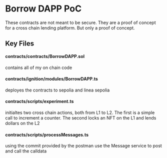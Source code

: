 # Borrow DAPP PoC

These contracts are not meant to be secure. They are a proof of concept for a cross chain lending platform. But only a proof of concept.

## Key Files

#### contracts/contracts/BorrowDAPP.sol
contains all of my on chain code

#### contracts/ignition/modules/BorrowDAPP.ts
deployes the contracts to sepolia and linea sepolia

#### contracts/scripts/experiment.ts
initialtes two cross chain actions, both from L1 to L2. The first is a simple call to increment a counter. The second locks an NFT on the L1 and lends dollars on the L2

#### contracts/scripts/processMessages.ts 
using the commit provided by the postman use the Message service to post and call the calldata
